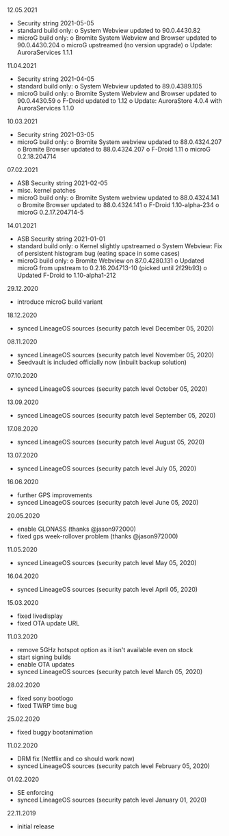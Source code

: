 12.05.2021

- Security string 2021-05-05
- standard build only:
  o System Webview updated to 90.0.4430.82
- microG build only:
  o Bromite System Webview and Browser updated to 90.0.4430.204
  o microG upstreamed (no version upgrade)
  o Update: AuroraServices 1.1.1


11.04.2021

- Security string 2021-04-05
- standard build only:
  o System Webview updated to 89.0.4389.105
- microG build only:
  o Bromite System Webview and Browser updated to 90.0.4430.59
  o F-Droid updated to 1.12
  o Update: AuroraStore 4.0.4 with AuroraServices 1.1.0


10.03.2021

- Security string 2021-03-05
- microG build only:
  o Bromite System webview updated to 88.0.4324.207
  o Bromite Browser updated to 88.0.4324.207
  o F-Droid 1.11
  o microG 0.2.18.204714


07.02.2021

- ASB Security string 2021-02-05
- misc. kernel patches
- microG build only:
  o Bromite System webview updated to 88.0.4324.141
  o Bromite Browser updated to 88.0.4324.141
  o F-Droid 1.10-alpha-234
  o microG 0.2.17.204714-5


14.01.2021

- ASB Security string 2021-01-01
- standard build only:
  o Kernel slightly upstreamed
  o System Webview: Fix of persistent histogram bug (eating space in some cases)
- microG build only:
  o Bromite Webview on 87.0.4280.131
  o Updated microG from upstream to 0.2.16.204713-10 (picked until 2f29b93)
  o Updated F-Droid to 1.10-alpha1-212


29.12.2020

- introduce microG build variant


18.12.2020

- synced LineageOS sources (security patch level December 05, 2020)


08.11.2020

- synced LineageOS sources (security patch level November 05, 2020)
- Seedvault is included officially now (inbuilt backup solution)


07.10.2020

- synced LineageOS sources (security patch level October 05, 2020)


13.09.2020

- synced LineageOS sources (security patch level September 05, 2020)


17.08.2020

- synced LineageOS sources (security patch level August 05, 2020)


13.07.2020

- synced LineageOS sources (security patch level July 05, 2020)


16.06.2020

- further GPS improvements
- synced LineageOS sources (security patch level June 05, 2020)


20.05.2020

- enable GLONASS (thanks @jason972000)
- fixed gps week-rollover problem (thanks @jason972000)


11.05.2020

- synced LineageOS sources (security patch level May 05, 2020)


16.04.2020

- synced LineageOS sources (security patch level April 05, 2020)


15.03.2020

- fixed livedisplay
- fixed OTA update URL


11.03.2020

- remove 5GHz hotspot option as it isn't available even on stock
- start signing builds
- enable OTA updates
- synced LineageOS sources (security patch level March 05, 2020)


28.02.2020

- fixed sony bootlogo
- fixed TWRP time bug


25.02.2020

- fixed buggy bootanimation


11.02.2020

- DRM fix (Netflix and co should work now)
- synced LineageOS sources (security patch level February 05, 2020)


01.02.2020

- SE enforcing
- synced LineageOS sources (security patch level January 01, 2020)


22.11.2019

- initial release

